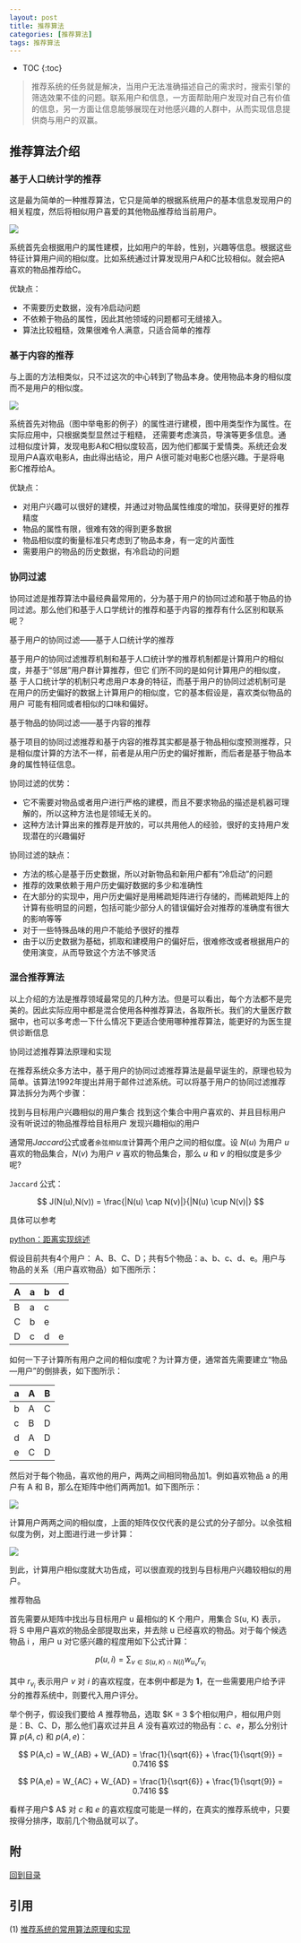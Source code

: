 ```yaml
---
layout: post
title: 推荐算法
categories: [推荐算法]
tags: 推荐算法
---
```


<!-- 
<span id="top"></span>
macdown下使用这条命令去生成toc
[toc] 
-->

* TOC
{:toc}

> 推荐系统的任务就是解决，当用户无法准确描述自己的需求时，搜索引擎的筛选效果不佳的问题。联系用户和信息，一方面帮助用户发现对自己有价值的信息，另一方面让信息能够展现在对他感兴趣的人群中，从而实现信息提供商与用户的双赢。

## 推荐算法介绍

### 基于人口统计学的推荐

这是最为简单的一种推荐算法，它只是简单的根据系统用户的基本信息发现用户的相关程度，然后将相似用户喜爱的其他物品推荐给当前用户。

![](../images/posts/2017/recommended-1.png)

系统首先会根据用户的属性建模，比如用户的年龄，性别，兴趣等信息。根据这些特征计算用户间的相似度。比如系统通过计算发现用户A和C比较相似。就会把A喜欢的物品推荐给C。

优缺点：

* 不需要历史数据，没有冷启动问题
* 不依赖于物品的属性，因此其他领域的问题都可无缝接入。
* 算法比较粗糙，效果很难令人满意，只适合简单的推荐

### 基于内容的推荐

与上面的方法相类似，只不过这次的中心转到了物品本身。使用物品本身的相似度而不是用户的相似度。

![](../images/posts/2017/recommended-2.png)

系统首先对物品（图中举电影的例子）的属性进行建模，图中用类型作为属性。在实际应用中，只根据类型显然过于粗糙， 还需要考虑演员，导演等更多信息。通过相似度计算，发现电影A和C相似度较高，因为他们都属于爱情类。系统还会发现用户A喜欢电影A，由此得出结论，用户 A很可能对电影C也感兴趣。于是将电影C推荐给A。

优缺点：

* 对用户兴趣可以很好的建模，并通过对物品属性维度的增加，获得更好的推荐精度
* 物品的属性有限，很难有效的得到更多数据
* 物品相似度的衡量标准只考虑到了物品本身，有一定的片面性
* 需要用户的物品的历史数据，有冷启动的问题

### 协同过滤

协同过滤是推荐算法中最经典最常用的，分为基于用户的协同过滤和基于物品的协同过滤。那么他们和基于人口学统计的推荐和基于内容的推荐有什么区别和联系呢？

基于用户的协同过滤——基于人口统计学的推荐

基于用户的协同过滤推荐机制和基于人口统计学的推荐机制都是计算用户的相似度，并基于“邻居”用户群计算推荐，但它 们所不同的是如何计算用户的相似度，基 于人口统计学的机制只考虑用户本身的特征，而基于用户的协同过滤机制可是在用户的历史偏好的数据上计算用户的相似度，它的基本假设是，喜欢类似物品的用户 可能有相同或者相似的口味和偏好。

基于物品的协同过滤——基于内容的推荐

基于项目的协同过滤推荐和基于内容的推荐其实都是基于物品相似度预测推荐，只是相似度计算的方法不一样，前者是从用户历史的偏好推断，而后者是基于物品本身的属性特征信息。

协同过滤的优势：

* 它不需要对物品或者用户进行严格的建模，而且不要求物品的描述是机器可理解的，所以这种方法也是领域无关的。
* 这种方法计算出来的推荐是开放的，可以共用他人的经验，很好的支持用户发现潜在的兴趣偏好

协同过滤的缺点：

* 方法的核心是基于历史数据，所以对新物品和新用户都有“冷启动”的问题
* 推荐的效果依赖于用户历史偏好数据的多少和准确性
* 在大部分的实现中，用户历史偏好是用稀疏矩阵进行存储的，而稀疏矩阵上的计算有些明显的问题，包括可能少部分人的错误偏好会对推荐的准确度有很大的影响等等
* 对于一些特殊品味的用户不能给予很好的推荐
* 由于以历史数据为基础，抓取和建模用户的偏好后，很难修改或者根据用户的使用演变，从而导致这个方法不够灵活

### 混合推荐算法

以上介绍的方法是推荐领域最常见的几种方法。但是可以看出，每个方法都不是完美的。因此实际应用中都是混合使用各种推荐算法，各取所长。我们的大量医疗数据中，也可以多考虑一下什么情况下更适合使用哪种推荐算法，能更好的为医生提供诊断信息

协同过滤推荐算法原理和实现

在推荐系统众多方法中，基于用户的协同过滤推荐算法是最早诞生的，原理也较为简单。该算法1992年提出并用于邮件过滤系统。可以将基于用户的协同过滤推荐算法拆分为两个步骤：

找到与目标用户兴趣相似的用户集合
找到这个集合中用户喜欢的、并且目标用户没有听说过的物品推荐给目标用户
发现兴趣相似的用户

通常用$Jaccard$公式或者`余弦相似度`计算两个用户之间的相似度。设 $N(u)$ 为用户 $u$ 喜欢的物品集合，$N(v)$ 为用户 $v$ 喜欢的物品集合，那么 $u$ 和 $v$ 的相似度是多少呢?

`Jaccard` 公式：

$$
J(N(u),N(v)) = \frac{|N(u) \cap N(v)|}{|N(u) \cup N(v)|}
$$

具体可以参考

[python：距离实现综述](/blog/python-distance-overview.html)

假设目前共有4个用户： A、B、C、D；共有5个物品：a、b、c、d、e。用户与物品的关系（用户喜欢物品）如下图所示：

|  A | a  |b |d |
| ------------ | ------------ |------------ |------------ |
| B  |  a |c | |
| C  | b  |e | |
| D  | c  |d |e |

如何一下子计算所有用户之间的相似度呢？为计算方便，通常首先需要建立“物品—用户”的倒排表，如下图所示：

|  a | A  |B |
| ------------ | ------------ |------------ |
| b  |  A |C | 
| c  | B  |D | 
| d  | A  |D |
| e  | C  |D |

然后对于每个物品，喜欢他的用户，两两之间相同物品加1。例如喜欢物品 a 的用户有 A 和 B，那么在矩阵中他们两两加1。如下图所示：

![](../images/posts/2017/recommended-3.png)

计算用户两两之间的相似度，上面的矩阵仅仅代表的是公式的分子部分。以余弦相似度为例，对上图进行进一步计算：

![](../images/posts/2017/recommended-4.png)

到此，计算用户相似度就大功告成，可以很直观的找到与目标用户兴趣较相似的用户。

推荐物品

首先需要从矩阵中找出与目标用户 u 最相似的 K 个用户，用集合 S(u, K) 表示，将 S 中用户喜欢的物品全部提取出来，并去除 u 已经喜欢的物品。对于每个候选物品 i ，用户 u 对它感兴趣的程度用如下公式计算：

$$
p(u,i) = \sum_{v \in S(u,K) \cap N(i)}w_{u_v}r_{v_i}
$$

其中 $r_{v_i}$ 表示用户 $v$ 对 $i$ 的喜欢程度，在本例中都是为 **1**，在一些需要用户给予评分的推荐系统中，则要代入用户评分。

举个例子，假设我们要给 $A$ 推荐物品，选取 $K = 3 $个相似用户，相似用户则是：B、C、D，那么他们喜欢过并且 $A$ 没有喜欢过的物品有：$c$、$e$，那么分别计算 $p(A, c)$ 和 $p(A, e)$：

$$
P(A,c) = W_{AB} + W_{AD} = \frac{1}{\sqrt{6}} + \frac{1}{\sqrt{9}} = 0.7416
$$

$$
P(A,e) = W_{AC} + W_{AD} = \frac{1}{\sqrt{6}} + \frac{1}{\sqrt{9}} = 0.7416
$$

看样子用户$ A$ 对 $c$ 和 $e$ 的喜欢程度可能是一样的，在真实的推荐系统中，只要按得分排序，取前几个物品就可以了。


## 附

[回到目录](#markdown-toc)

## 引用

(1) [推荐系统的常用算法原理和实现](http://blog.csdn.net/xsl_bj/article/details/51120643)
